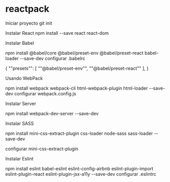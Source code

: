 # reactpack

Iniciar proyecto
git init

Instalar React
npm install --save react react-dom

Instalar Babel

npm install @babel/core @babel/preset-env @babel/preset-react babel-loader --save-dev 
configurar .babelrc

{
  ""presets"": [
    ""@babel/preset-env"",
    ""@babel/preset-react""
  ],
}

Usando WebPack

npm install webpack webpack-cli html-webpack-plugin html-loader  --save-dev
configurar webpack.config.js

Instalar Server

npm install webpack-dev-server --save-dev 

Instalar SASS

npm install mini-css-extract-plugin css-loader node-sass sass-loader --save-dev 

configurar mini-css-extract-plugin

Instalar Eslint

npm install eslint babel-eslint eslint-config-airbnb eslint-plugin-import eslint-plugin-react eslint-plugin-jsx-a11y --save-dev 
configurar .eslintrc


